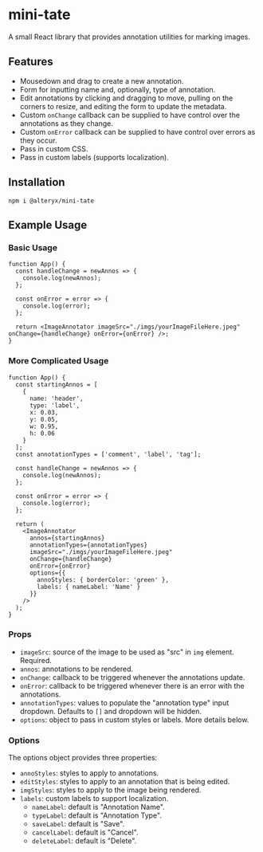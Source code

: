 # mini-tate

A small React library that provides annotation utilities for marking images.

## Features

- Mousedown and drag to create a new annotation.
- Form for inputting name and, optionally, type of annotation.
- Edit annotations by clicking and dragging to move, pulling on the corners to resize, and editing the form to update the metadata.
- Custom `onChange` callback can be supplied to have control over the annotations as they change.
- Custom `onError` callback can be supplied to have control over errors as they occur.
- Pass in custom CSS.
- Pass in custom labels (supports localization).

## Installation

`npm i @alteryx/mini-tate`

## Example Usage

### Basic Usage

```
function App() {
  const handleChange = newAnnos => {
    console.log(newAnnos);
  };

  const onError = error => {
    console.log(error);
  };

  return <ImageAnnotator imageSrc="./imgs/yourImageFileHere.jpeg" onChange={handleChange} onError={onError} />;
}
```

### More Complicated Usage

```
function App() {
  const startingAnnos = [
    {
      name: 'header',
      type: 'label',
      x: 0.03,
      y: 0.05,
      w: 0.95,
      h: 0.06
    }
  ];
  const annotationTypes = ['comment', 'label', 'tag'];

  const handleChange = newAnnos => {
    console.log(newAnnos);
  };

  const onError = error => {
    console.log(error);
  };

  return (
    <ImageAnnotator
      annos={startingAnnos}
      annotationTypes={annotationTypes}
      imageSrc="./imgs/yourImageFileHere.jpeg"
      onChange={handleChange}
      onError={onError}
      options={{
        annoStyles: { borderColor: 'green' },
        labels: { nameLabel: 'Name' }
      }}
    />
  );
}
```

### Props

- `imageSrc`: source of the image to be used as "src" in `img` element. Required.
- `annos`: annotations to be rendered.
- `onChange`: callback to be triggered whenever the annotations update.
- `onError`: callback to be triggered whenever there is an error with the annotations.
- `annotationTypes`: values to populate the "annotation type" input dropdown. Defaults to `[]` and dropdown will be hidden.
- `options`: object to pass in custom styles or labels. More details below.

### Options

The options object provides three properties:

- `annoStyles`: styles to apply to annotations.
- `editStyles`: styles to apply to an annotation that is being edited.
- `imgStyles`: styles to apply to the image being rendered.
- `labels`: custom labels to support localization.
  - `nameLabel`: default is "Annotation Name".
  - `typeLabel`: default is "Annotation Type".
  - `saveLabel`: default is "Save".
  - `cancelLabel`: default is "Cancel".
  - `deleteLabel`: default is "Delete".
